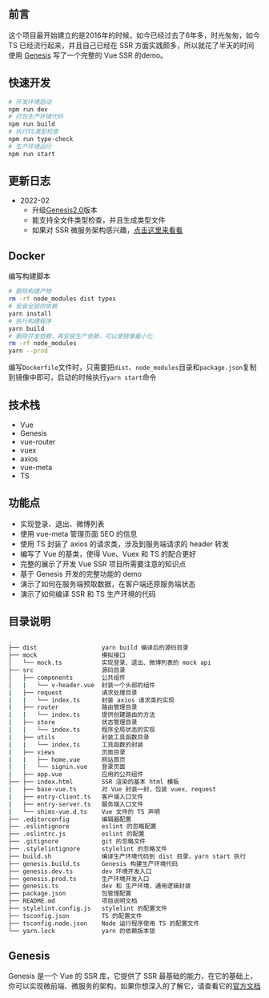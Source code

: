 ## 前言
这个项目最开始建立的是2016年的时候，如今已经过去了6年多，时光匆匆，如今 TS 已经流行起来，并且自己已经在 SSR 方面实践颇多，所以就花了半天的时间使用 [Genesis](https://github.com/fmfe/genesis) 写了一个完整的 Vue SSR 的demo。

## 快速开发
```bash
# 开发环境启动
npm run dev
# 打包生产环境代码
npm run build
# 执行TS类型检查
npm run type-check
# 生产环境运行
npm run start
```

## 更新日志
- 2022-02
  - 升级[Genesis2.0](https://github.com/fmfe/genesis)版本
  - 能支持全文件类型检查，并且生成类型文件
  - 如果对 SSR 微服务架构感兴趣，[点击这里来看看](https://github.com/fmfe/genesis/blob/master/docs/zh-CN/why.md)

## Docker
编写构建脚本
```bash
# 删除构建产物
rm -rf node_modules dist types
# 安装全部的依赖
yarn install
# 执行构建程序
yarn build
# 删除开发依赖，再安装生产依赖，可以使镜像最小化
rm -rf node_modules
yarn --prod
```
编写`Dockerfile`文件时，只需要把`dist`、`node_modules`目录和`package.json`复制到镜像中即可，启动的时候执行`yarn start`命令


## 技术栈
- Vue 
- Genesis 
- vue-router
- vuex
- axios
- vue-meta
- TS

## 功能点
- 实现登录、退出、微博列表
- 使用 vue-meta 管理页面 SEO 的信息
- 使用 TS 封装了 axios 的请求类，涉及到服务端请求的 header 转发
- 编写了 Vue 的基类，使得 Vue、Vuex 和 TS 的配合更好
- 完整的展示了开发 Vue SSR 项目所需要注意的知识点
- 基于 Genesis 开发的完整功能的 demo
- 演示了如何在服务端预取数据，在客户端还原服务端状态
- 演示了如何编译 SSR 和 TS 生产环境的代码

## 目录说明
```bash
.
├── dist                  yarn build 编译后的源码目录
├── mock                  模拟接口
│   └── mock.ts           实现登录、退出、微博列表的 mock api
├── src                   源码目录
│   ├── components        公共组件
│   |   └── v-header.vue  封装一个头部的组件
|   ├── request           请求处理目录
|   |   └── index.ts      封装 axios 请求类的实现
|   ├── router            路由管理目录
|   |   └── index.ts      提供创建路由的方法
|   ├── store             状态管理目录
|   |   └── index.ts      程序全局状态的实现
|   ├── utils             封装工具函数目录
|   |   └── index.ts      工具函数的封装
|   ├── views             页面目录
|   |   ├── home.vue      网站首页
|   |   └── signin.vue    登录页面
|   ├── app.vue           应用的公共组件
├── ├── index.html        SSR 渲染的基本 html 模板
|   ├── base-vue.ts       对 Vue 封装一封，包装 vuex、request
|   ├── entry-client.ts   客户端入口文件
|   ├── entry-server.ts   服务端入口文件
|   └── shims-vue.d.ts    Vue 文件的 TS 声明
├── .editorconfig         编辑器配置
├── .eslintignore         eslint 的忽略配置
├── .eslintrc.js          eslint 的配置
├── .gitignore            git 的忽略文件
├── .stylelintignore      stylelint 的忽略文件
├── build.sh              编译生产环境代码到 dist 目录，yarn start 执行
├── genesis.build.ts      Genesis 构建生产环境代码
├── genesis.dev.ts        dev 环境开发入口
├── genesis.prod.ts       生产环境开发入口
├── genesis.ts            dev 和 生产环境，通用逻辑封装
├── package.json          包管理配置
├── README.md             项目说明文档
├── stylelint.config.js   stylelint 的配置文件
├── tsconfig.json         TS 的配置文件
├── tsconfig.node.json    Node 运行程序使用 TS 的配置文件
└── yarn.lock             yarn 的依赖版本锁
```

## Genesis
Genesis 是一个 Vue 的 SSR 库，它提供了 SSR 最基础的能力，在它的基础上，你可以实现微前端、微服务的架构，如果你想深入的了解它，请查看它的[官方文档](https://fmfe.github.io/genesis-docs/#%E5%B8%B8%E7%94%A8%E9%93%BE%E6%8E%A5)
